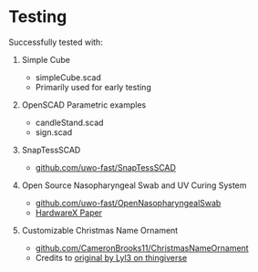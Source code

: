 # Testing

Successfully tested with:

1. Simple Cube

    - simpleCube.scad
    - Primarily used for early testing

2. OpenSCAD Parametric examples

    - candleStand.scad
    - sign.scad

3. SnapTessSCAD

    - [github.com/uwo-fast/SnapTessSCAD](https://github.com/uwo-fast/SnapTessSCAD)

4. Open Source Nasopharyngeal Swab and UV Curing System

    - [github.com/uwo-fast/OpenNasopharyngealSwab](https://github.com/uwo-fast/OpenNasopharyngealSwab)
    - [HardwareX Paper](https://www.hardware-x.com/article/S2468-0672(20)30044-4/fulltext)

5. Customizable Christmas Name Ornament

    - [github.com/CameronBrooks11/ChristmasNameOrnament](https://github.com/CameronBrooks11/ChristmasNameOrnament/)
    - Credits to [original by Lyl3 on thingiverse](https://www.thingiverse.com/thing:4681765)

